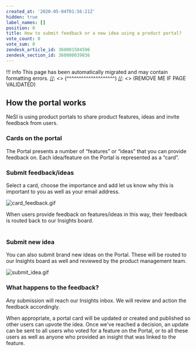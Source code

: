 ```yaml
---
created_at: '2020-05-04T01:56:21Z'
hidden: true
label_names: []
position: 0
title: How to submit feedback or a new idea using a product portal?
vote_count: 0
vote_sum: 0
zendesk_article_id: 360001504596
zendesk_section_id: 360000039036
---
```



[//]: <> (REMOVE ME IF PAGE VALIDATED)
[//]: <> (vvvvvvvvvvvvvvvvvvvv)
!!! info
    This page has been automatically migrated and may contain formatting errors.
[//]: <> (^^^^^^^^^^^^^^^^^^^^)
[//]: <> (REMOVE ME IF PAGE VALIDATED)
<h2 id="how-the-portal-works">How the portal works</h2>
<p>NeSI is using product portals to share product features, ideas and invite feedback from users.</p>
<h3 id="Cards-on-the-portal">Cards on the portal</h3>
<p>The Portal presents a number of “features” or “ideas” that you can provide feedback on. Each idea/feature on the Portal is represented as a “card”.</p>
<h3 id="Invite-feedback/comments">Submit feedback/ideas</h3>
<p>Select a card, choose the importance and add let us know why this is important to you as well as your email address.</p>
<p><img src="https://support.nesi.org.nz/hc/article_attachments/360004620616/card_feedback.gif" alt="card_feedback.gif"></p>
<div class="heading-anchor-wrapper">
<div class="sc-dHIava kgjRRC">
<div>When users provide feedback on features/ideas in this way, their feedback is routed back to our Insights board.</div>
<div> </div>
</div>
</div>
<h3>Submit new idea</h3>
<p>You can also submit brand new ideas on the Portal. These will be routed to our Insights board as well and reviewed by the product management team.</p>
<p><img src="https://support.nesi.org.nz/hc/article_attachments/360004259436/submit_idea.gif" alt="submit_idea.gif"></p>
<h3 id="Closing-the-feedback-loop">What happens to the feedback?</h3>
<p>Any submission will reach our Insights inbox. We will review and action the feedback accordingly.</p>
<p>When appropriate, a portal card will be updated or created and published so other users can upvote the idea. Once we've reached a decision, an update can be sent to all users who voted for a feature on the Portal, or to all these users as well as anyone who provided an insight that was linked to the feature.</p>
<p> </p>
<p> </p>